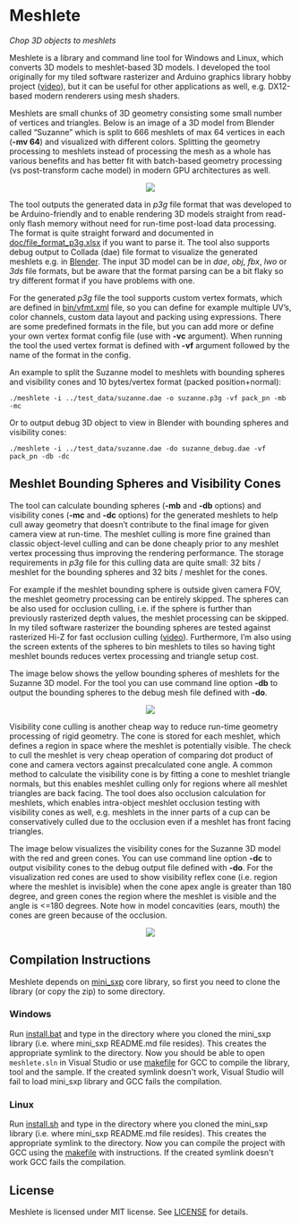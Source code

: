 # Meshlete

*Chop 3D objects to meshlets*

Meshlete is a library and command line tool for Windows and Linux, which converts 3D models to meshlet-based 3D models. I developed the tool originally for my tiled software rasterizer and Arduino graphics library hobby project ([video]( https://www.youtube.com/watch?v=Xs_5Sv9oBtk)), but it can be useful for other applications as well, e.g. DX12-based modern renderers using mesh shaders.

Meshlets are small chunks of 3D geometry consisting some small number of vertices and triangles. Below is an image of a 3D model from Blender called “Suzanne” which is split to 666 meshlets of max 64 vertices in each (**-mv 64**) and visualized with different colors. Splitting the geometry processing to meshlets instead of processing the mesh as a whole has various benefits and has better fit with batch-based geometry processing (vs post-transform cache model) in modern GPU architectures as well.

<p align="center">
  <img src="doc/images/suzanne_meshlets.jpg">
</p>

The tool outputs the generated data in *p3g* file format that was developed to be Arduino-friendly and to enable rendering 3D models straight from read-only flash memory without need for run-time post-load data processing. The format is quite straight forward and documented in [doc/file_format_p3g.xlsx](doc/file_format_p3g.xlsx) if you want to parse it. The tool also supports debug output to Collada (dae) file format to visualize the generated meshlets e.g. in [Blender](https://www.blender.org). The input 3D model can be in *dae*, *obj*, *fbx*, *lwo* or *3ds* file formats, but be aware that the format parsing can be a bit flaky so try different format if you have problems with one.

For the generated *p3g* file the tool supports custom vertex formats, which are defined in [bin/vfmt.xml](bin/vfmt.xml) file, so you can define for example multiple UV’s, color channels, custom data layout and packing using expressions. There are some predefined formats in the file, but you can add more or define your own vertex format config file (use with **-vc** argument). When running the tool the used vertex format is defined with **-vf** argument followed by the name of the format in the config.

An example to split the Suzanne model to meshlets with bounding spheres and visibility cones and 10 bytes/vertex format (packed position+normal):
```
./meshlete -i ../test_data/suzanne.dae -o suzanne.p3g -vf pack_pn -mb -mc
```
Or to output debug 3D object to view in Blender with bounding spheres and visibility cones:
```
./meshlete -i ../test_data/suzanne.dae -do suzanne_debug.dae -vf pack_pn -db -dc
```

## Meshlet Bounding Spheres and Visibility Cones
The tool can calculate bounding spheres (**-mb** and **-db** options) and visibility cones (**-mc** and **-dc** options) for the generated meshlets to help cull away geometry that doesn’t contribute to the final image for given camera view at run-time. The meshlet culling is more fine grained than classic object-level culling and can be done cheaply prior to any meshlet vertex processing thus improving the rendering performance. The storage requirements in *p3g* file for this culling data are quite small: 32 bits / meshlet for the bounding spheres and 32 bits / meshlet for the cones.

For example if the meshlet bounding sphere is outside given camera FOV, the meshlet geometry processing can be entirely skipped. The spheres can be also used for occlusion culling, i.e. if the sphere is further than previously rasterized depth values, the meshlet processing can be skipped. In my tiled software rasterizer the bounding spheres are tested against rasterized Hi-Z for fast occlusion culling ([video](http://www.youtube.com/watch?v=B-2ABFcQLz0)). Furthermore, I’m also using the screen extents of the spheres to bin meshlets to tiles so having tight meshlet bounds reduces vertex processing and triangle setup cost.

The image below shows the yellow bounding spheres of meshlets for the Suzanne 3D model. For the tool you can use command line option **-db** to output the bounding spheres to the debug mesh file defined with **-do**.

<p align="center">
  <img src="doc/images/suzanne_spheres.jpg">
</p>

Visibility cone culling is another cheap way to reduce run-time geometry processing of rigid geometry. The cone is stored for each meshlet, which defines a region in space where the meshlet is potentially visible. The check to cull the meshlet is very cheap operation of comparing dot product of cone and camera vectors against precalculated cone angle. A common method to calculate the visibility cone is by fitting a cone to meshlet triangle normals, but this enables meshlet culling only for regions where all meshlet triangles are back facing. The tool does also occlusion calculation for meshlets, which enables intra-object meshlet occlusion testing with visibility cones as well, e.g. meshlets in the inner parts of a cup can be conservatively culled due to the occlusion even if a meshlet has front facing triangles.

The image below visualizes the visibility cones for the Suzanne 3D model with the red and green cones. You can use command line option **-dc** to output visibility cones to the debug output file defined with **-do**. For the visualization red cones are used to show visibility reflex cone (i.e. region where the meshlet is invisible) when the cone apex angle is greater than 180 degree, and green cones the region where the meshlet is visible and the angle is  <=180  degrees. Note how in model concavities (ears, mouth) the cones are green because of the occlusion.

<p align="center">
  <img src="doc/images/suzanne_cones.jpg">
</p>


## Compilation Instructions
Meshlete depends on [mini_sxp](https://github.com/JarkkoPFC/mini_sxp) core library, so first you need to clone the library (or copy the zip) to some directory.
### Windows
Run [install.bat](install.bat) and type in the directory where you cloned the mini_sxp library (i.e. where mini_sxp README.md file resides). This creates the appropriate symlink to the directory. Now you should be able to open `meshlete.sln` in Visual Studio or use [makefile](build/gcc/makefile) for GCC to compile the library, tool and the sample. If the created symlink doesn't work, Visual Studio will fail to load mini_sxp library and GCC fails the compilation.
### Linux
Run [install.sh](install.sh) and type in the directory where you cloned the mini_sxp library (i.e. where mini_sxp README.md file resides). This creates the appropriate symlink to the directory. Now you can compile the project with GCC using the [makefile](build/gcc/makefile) with instructions. If the created symlink doesn't work GCC fails the compilation.

## License

Meshlete is licensed under MIT license. See [LICENSE](LICENSE) for details.
